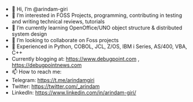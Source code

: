 - 👋 Hi, I’m @arindam-giri
- 👀 I’m interested in FOSS Projects, programming, contributing in testing and writing technical reviews, tutorials
- 🌱 I’m currently learning OpenOffice/UNO object structure & distributed system design
- 💞️ I’m looking to collaborate on Foss projects
- 🤖 Experienced in Python, COBOL, JCL, Z/OS, IBM i Series, AS/400, VBA, C++
- Currently blogging at: https://www.debugpoint.com , https://debugpointnews.com
- 📫 How to reach me:
- Telegram: https://t.me/arindamgiri
- Twitter: https://twitter.com/_arindam
- LinkedIn: https://www.linkedin.com/in/arindam-giri/

<!---
arindam-giri/arindam-giri is a ✨ special ✨ repository because its `README.md` (this file) appears on your GitHub profile.
You can click the Preview link to take a look at your changes.
--->
